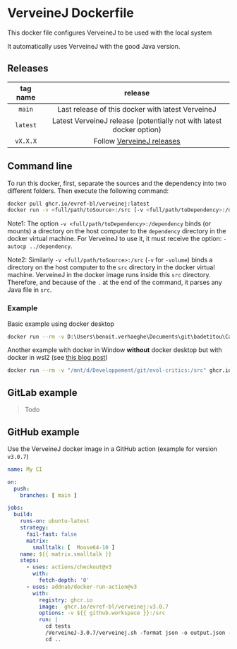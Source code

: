 # VerveineJ Dockerfile

This docker file configures VerveineJ to be used with the local system

It automatically uses VerveineJ with the good Java version.

## Releases 

| tag name | release |
| :---: | :---: |
| `main` | Last release of this docker with latest VerveineJ |
| `latest` | Latest VerveineJ release (potentially not with latest docker option) |
| `vX.X.X` | Follow [VerveineJ releases](https://github.com/moosetechnology/VerveineJ) |

## Command line

To run this docker, first, separate the sources and the dependency into two different folders.
Then execute the following command:

```sh
docker pull ghcr.io/evref-bl/verveinej:latest
docker run -v <full/path/toSource>:/src [-v <full/path/toDependency>:/dependency] ghcr.io/evref-bl/verveinej:latest <verveineJOption> -autocp ../dependency .
```

Note1: The option `-v <full/path/toDependency>:/dependency` binds (or mounts) a directory on the host computer to the `dependency` directory in the docker virtual machine.
For VerveineJ to use it, it must receive the option: `-autocp ../dependency`.

Note2: Similarly `-v <full/path/toSource>:/src` (`-v` for `-volume`) binds a directory on the host computer to the `src` directory in the docker virtual machine.
VerveineJ in the docker image runs inside this `src` directory. Therefore, and because of the `.` at the end of the command, it parses any Java file in `src`.

### Example

Basic example using docker desktop

```sh
docker run --rm -v D:\Users\benoit.verhaeghe\Documents\git\badetitou\Carrefour\testing\src\:/src ghcr.io/evref-bl/verveinej:latest -format json -o testoutput.json .
```

Another example with docker in Window **without** docker desktop but with docker in wsl2 (see [this blog post](https://dev.to/_nicolas_louis_/how-to-run-docker-on-windows-without-docker-desktop-hik))

```sh
docker run --rm -v "/mnt/d/Developpement/git/evol-critics:/src" ghcr.io/evref-bl/verveinej:latest -Xmx16g -- -format json -alllocals -anchor assoc -o output.json .
```

## GitLab example

> Todo

## GitHub example

Use the VerveineJ docker image in a GitHub action (example for version `v3.0.7`)

```yml
name: My CI

on:
  push:
    branches: [ main ]

jobs:
  build:
    runs-on: ubuntu-latest
    strategy:
      fail-fast: false
      matrix:
        smalltalk: [  Moose64-10 ]
    name: ${{ matrix.smalltalk }}
    steps:
      - uses: actions/checkout@v3
        with:
          fetch-depth: '0'
      - uses: addnab/docker-run-action@v3
        with:
          registry: ghcr.io
          image:  ghcr.io/evref-bl/verveinej:v3.0.7
          options: -v ${{ github.workspace }}:/src
          run: |
            cd tests
            /VerveineJ-3.0.7/verveinej.sh -format json -o output.json -alllocals -anchor assoc .
            cd ..

```
